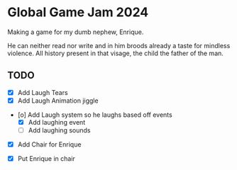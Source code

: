 # Global Game Jam 2024
Making a game for my dumb nephew, Enrique.

He can neither read nor write and in him broods already a taste for mindless violence. All history present in that visage, the child the father of the man.

## TODO
- [X] Add Laugh Tears
- [X] Add Laugh Animation jiggle
- [o] Add Laugh system so he laughs based off events
	- [X] Add laughing event
	- [ ] Add laughing sounds
- [X] Add Chair for Enrique
- [X] Put Enrique in chair

